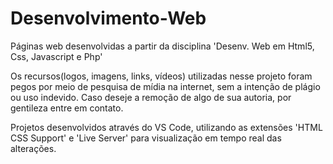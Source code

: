 # Desenvolvimento-Web
Páginas web desenvolvidas a partir da disciplina 'Desenv. Web em Html5, Css, Javascript e Php'

Os recursos(logos, imagens, links, vídeos) utilizadas nesse projeto foram pegos por meio de pesquisa de mídia na internet, sem a intenção de plágio ou uso indevido. Caso deseje a remoção de algo de sua autoria, por gentileza entre em contato.


Projetos desenvolvidos através do VS Code, utilizando as extensões 'HTML CSS Support' e 'Live Server' para visualização em tempo real das alterações.
